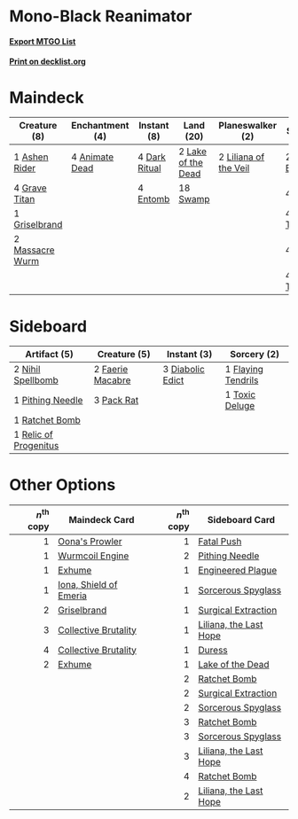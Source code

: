 # Mono-Black Reanimator

#### [Export MTGO List](../collection/Mono-Black%20Reanimator/Mono-Black%20Reanimator.txt)
#### [Print on decklist.org](http://decklist.org/?deckmain=4%09Animate%20Dead%0A1%09Ashen%20Rider%0A2%09Collective%20Brutality%0A4%09Dark%20Ritual%0A4%09Duress%0A4%09Entomb%0A4%09Grave%20Titan%0A1%09Griselbrand%0A4%09Hymn%20to%20Tourach%0A2%09Lake%20of%20the%20Dead%0A2%09Liliana%20of%20the%20Veil%0A2%09Massacre%20Wurm%0A4%09Reanimate%0A18%09Swamp%0A4%09Thoughtseize&deckside=3%09Diabolic%20Edict%0A2%09Faerie%20Macabre%0A1%09Flaying%20Tendrils%0A2%09Nihil%20Spellbomb%0A3%09Pack%20Rat%0A1%09Pithing%20Needle%0A1%09Ratchet%20Bomb%0A1%09Relic%20of%20Progenitus%0A1%09Toxic%20Deluge)
# Maindeck

|                                       Creature (8)                                       |                                     Enchantment (4)                                     |                                      Instant (8)                                       |                                          Land (20)                                          |                                        Planeswalker (2)                                        |                                          Sorcery (18)                                           |
|------------------------------------------------------------------------------------------|-----------------------------------------------------------------------------------------|----------------------------------------------------------------------------------------|---------------------------------------------------------------------------------------------|------------------------------------------------------------------------------------------------|-------------------------------------------------------------------------------------------------|
|1 [Ashen Rider](http://gatherer.wizards.com/Pages/Card/Details.aspx?multiverseid=373689)  |4 [Animate Dead](http://gatherer.wizards.com/Pages/Card/Details.aspx?multiverseid=265167)|4 [Dark Ritual](http://gatherer.wizards.com/Pages/Card/Details.aspx?multiverseid=205422)|2 [Lake of the Dead](http://gatherer.wizards.com/Pages/Card/Details.aspx?multiverseid=382995)|2 [Liliana of the Veil](http://gatherer.wizards.com/Pages/Card/Details.aspx?multiverseid=425901)|2 [Collective Brutality](http://gatherer.wizards.com/Pages/Card/Details.aspx?multiverseid=414380)|
|4 [Grave Titan](http://gatherer.wizards.com/Pages/Card/Details.aspx?multiverseid=389540)  |                                                                                         |4 [Entomb](http://gatherer.wizards.com/Pages/Card/Details.aspx?multiverseid=270456)     |18 [Swamp](http://gatherer.wizards.com/Pages/Card/Details.aspx?multiverseid=439603)          |                                                                                                |4 [Duress](http://gatherer.wizards.com/Pages/Card/Details.aspx?multiverseid=270465)              |
|1 [Griselbrand](http://gatherer.wizards.com/Pages/Card/Details.aspx?multiverseid=425897)  |                                                                                         |                                                                                        |                                                                                             |                                                                                                |4 [Hymn to Tourach](http://gatherer.wizards.com/Pages/Card/Details.aspx?multiverseid=382976)     |
|2 [Massacre Wurm](http://gatherer.wizards.com/Pages/Card/Details.aspx?multiverseid=214044)|                                                                                         |                                                                                        |                                                                                             |                                                                                                |4 [Reanimate](http://gatherer.wizards.com/Pages/Card/Details.aspx?multiverseid=270452)           |
|                                                                                          |                                                                                         |                                                                                        |                                                                                             |                                                                                                |4 [Thoughtseize](http://gatherer.wizards.com/Pages/Card/Details.aspx?multiverseid=438676)        |


# Sideboard

|                                          Artifact (5)                                          |                                       Creature (5)                                        |                                        Instant (3)                                        |                                         Sorcery (2)                                         |
|------------------------------------------------------------------------------------------------|-------------------------------------------------------------------------------------------|-------------------------------------------------------------------------------------------|---------------------------------------------------------------------------------------------|
|2 [Nihil Spellbomb](http://gatherer.wizards.com/Pages/Card/Details.aspx?multiverseid=442215)    |2 [Faerie Macabre](http://gatherer.wizards.com/Pages/Card/Details.aspx?multiverseid=370410)|3 [Diabolic Edict](http://gatherer.wizards.com/Pages/Card/Details.aspx?multiverseid=442074)|1 [Flaying Tendrils](http://gatherer.wizards.com/Pages/Card/Details.aspx?multiverseid=407580)|
|1 [Pithing Needle](http://gatherer.wizards.com/Pages/Card/Details.aspx?multiverseid=425815)     |3 [Pack Rat](http://gatherer.wizards.com/Pages/Card/Details.aspx?multiverseid=253624)      |                                                                                           |1 [Toxic Deluge](http://gatherer.wizards.com/Pages/Card/Details.aspx?multiverseid=413650)    |
|1 [Ratchet Bomb](http://gatherer.wizards.com/Pages/Card/Details.aspx?multiverseid=205482)       |                                                                                           |                                                                                           |                                                                                             |
|1 [Relic of Progenitus](http://gatherer.wizards.com/Pages/Card/Details.aspx?multiverseid=205326)|                                                                                           |                                                                                           |                                                                                             |


# Other Options

|*n*<sup>th</sup> copy|                                          Maindeck Card                                          |*n*<sup>th</sup> copy|                                         Sideboard Card                                          |
|--------------------:|-------------------------------------------------------------------------------------------------|--------------------:|-------------------------------------------------------------------------------------------------|
|                    1|[Oona's Prowler](http://gatherer.wizards.com/Pages/Card/Details.aspx?multiverseid=146582)        |                    1|[Fatal Push](http://gatherer.wizards.com/Pages/Card/Details.aspx?multiverseid=423724)            |
|                    1|[Wurmcoil Engine](http://gatherer.wizards.com/Pages/Card/Details.aspx?multiverseid=425825)       |                    2|[Pithing Needle](http://gatherer.wizards.com/Pages/Card/Details.aspx?multiverseid=425815)        |
|                    1|[Exhume](http://gatherer.wizards.com/Pages/Card/Details.aspx?multiverseid=270462)                |                    1|[Engineered Plague](http://gatherer.wizards.com/Pages/Card/Details.aspx?multiverseid=12944)      |
|                    1|[Iona, Shield of Emeria](http://gatherer.wizards.com/Pages/Card/Details.aspx?multiverseid=397800)|                    1|[Sorcerous Spyglass](http://gatherer.wizards.com/Pages/Card/Details.aspx?multiverseid=435407)    |
|                    2|[Griselbrand](http://gatherer.wizards.com/Pages/Card/Details.aspx?multiverseid=425897)           |                    1|[Surgical Extraction](http://gatherer.wizards.com/Pages/Card/Details.aspx?multiverseid=397706)   |
|                    3|[Collective Brutality](http://gatherer.wizards.com/Pages/Card/Details.aspx?multiverseid=414380)  |                    1|[Liliana, the Last Hope](http://gatherer.wizards.com/Pages/Card/Details.aspx?multiverseid=414388)|
|                    4|[Collective Brutality](http://gatherer.wizards.com/Pages/Card/Details.aspx?multiverseid=414380)  |                    1|[Duress](http://gatherer.wizards.com/Pages/Card/Details.aspx?multiverseid=270465)                |
|                    2|[Exhume](http://gatherer.wizards.com/Pages/Card/Details.aspx?multiverseid=270462)                |                    1|[Lake of the Dead](http://gatherer.wizards.com/Pages/Card/Details.aspx?multiverseid=382995)      |
|                     |                                                                                                 |                    2|[Ratchet Bomb](http://gatherer.wizards.com/Pages/Card/Details.aspx?multiverseid=205482)          |
|                     |                                                                                                 |                    2|[Surgical Extraction](http://gatherer.wizards.com/Pages/Card/Details.aspx?multiverseid=397706)   |
|                     |                                                                                                 |                    2|[Sorcerous Spyglass](http://gatherer.wizards.com/Pages/Card/Details.aspx?multiverseid=435407)    |
|                     |                                                                                                 |                    3|[Ratchet Bomb](http://gatherer.wizards.com/Pages/Card/Details.aspx?multiverseid=205482)          |
|                     |                                                                                                 |                    3|[Sorcerous Spyglass](http://gatherer.wizards.com/Pages/Card/Details.aspx?multiverseid=435407)    |
|                     |                                                                                                 |                    3|[Liliana, the Last Hope](http://gatherer.wizards.com/Pages/Card/Details.aspx?multiverseid=414388)|
|                     |                                                                                                 |                    4|[Ratchet Bomb](http://gatherer.wizards.com/Pages/Card/Details.aspx?multiverseid=205482)          |
|                     |                                                                                                 |                    2|[Liliana, the Last Hope](http://gatherer.wizards.com/Pages/Card/Details.aspx?multiverseid=414388)|

